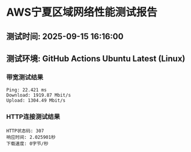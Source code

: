 # AWS宁夏区域网络性能测试报告
## 测试时间: 2025-09-15 16:16:00
## 测试环境: GitHub Actions Ubuntu Latest (Linux)

### 带宽测试结果
```
Ping: 22.421 ms
Download: 1919.87 Mbit/s
Upload: 1304.49 Mbit/s
```

### HTTP连接测试结果
```
HTTP状态码: 307
响应时间: 2.025901秒
下载速度: 0字节/秒
```

